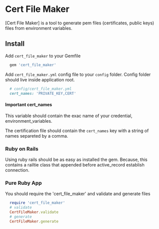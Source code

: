 # Cert File Maker

[Cert File Maker] is a tool to generate pem files (certificates, public keys)
files from environment variables.

## Install
Add `cert_file_maker` to your Gemfile

```ruby
  gem 'cert_file_maker'
```

Add `cert_file_maker.yml` config file to your `config` folder. Config folder
should live inside application root.


```ruby
  # config/cert_file_maker.yml
  cert_names: 'PRIVATE_KEY,CERT'
```
#### Important cert_names
This variable should contain the exac name of your credential,
environment_variables.

The certification file should contain the `cert_names` key with a string of
names separeted by a comma.


### Ruby on Rails

Using ruby rails should be as easy as installed the gem. Because, this contains
a railtie class that appended before active_record establish connection.

### Pure Ruby App

You should require the 'cert_file_maker' and validate and generate files

```ruby
  require 'cert_file_maker'
  # validate
  CertFileMaker.validate
  # generate
  CertFileMaker.generate
```
